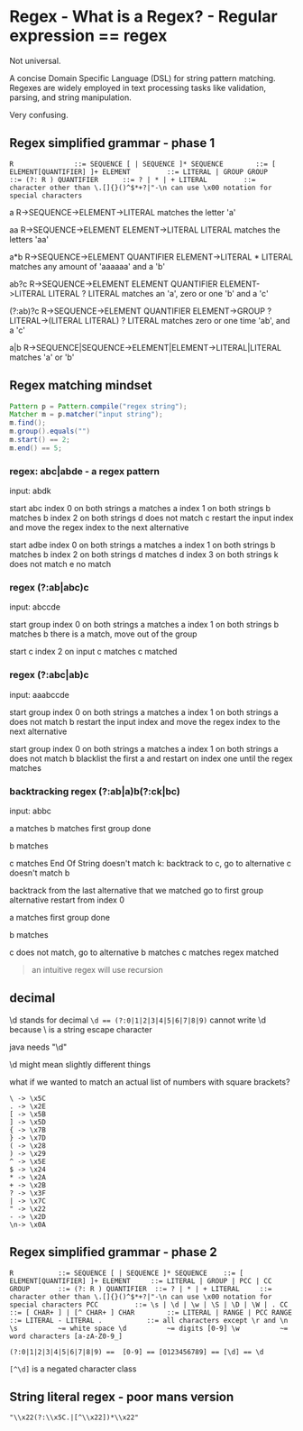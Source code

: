 # Regex - What is a Regex? - Regular expression == regex

Not universal.

A concise Domain Specific Language (DSL) for string pattern matching.
Regexes are widely employed in text processing tasks like validation, parsing, and string manipulation.

Very confusing.

## Regex simplified grammar - phase 1
`
R               ::= SEQUENCE [ | SEQUENCE ]*
SEQUENCE        ::= [ ELEMENT[QUANTIFIER] ]+
ELEMENT         ::= LITERAL | GROUP
GROUP           ::= (?: R )
QUANTIFIER      ::= ? | * | +
LITERAL         ::= character other than \.[]{}()^$*+?|"-\n
                    can use \x00 notation for special characters `

a R->SEQUENCE->ELEMENT->LITERAL 
matches the letter 'a'

aa R->SEQUENCE->ELEMENT ELEMENT->LITERAL LITERAL 
matches the letters 'aa'

a*b R->SEQUENCE->ELEMENT QUANTIFIER ELEMENT->LITERAL * LITERAL
matches any amount of 'aaaaaa' and a 'b'

ab?c R->SEQUENCE->ELEMENT ELEMENT QUANTIFIER ELEMENT->LITERAL LITERAL ? LITERAL
matches an 'a', zero or one 'b' and a 'c'

(?:ab)?c R->SEQUENCE->ELEMENT QUANTIFIER ELEMENT->GROUP ? LITERAL->(LITERAL LITERAL) ? LITERAL
matches zero or one time 'ab', and a 'c'

a|b R->SEQUENCE|SEQUENCE->ELEMENT|ELEMENT->LITERAL|LITERAL
matches 'a' or 'b'

## Regex matching mindset

```Match.java
Pattern p = Pattern.compile("regex string");
Matcher m = p.matcher("input string");
m.find();
m.group().equals("")
m.start() == 2;
m.end() == 5;
```

### regex: abc|abde - a regex pattern

input: abdk

start abc               index 0 on both strings
a matches a             index 1 on both strings
b matches b             index 2 on both strings
d does not match c      restart the input index and move the regex index to the next alternative

start adbe              index 0 on both strings
a matches a             index 1 on both strings
b matches b             index 2 on both strings
d matches d             index 3 on both strings
k does not match e      no match

### regex (?:ab|abc)c

input: abccde

start group             index 0 on both strings
a matches a             index 1 on both strings
b matches b             there is a match, move out of the group

start c                 index 2 on input 
c matches c             matched

### regex (?:abc|ab)c

input: aaabccde

start group             index 0 on both strings
a matches a             index 1 on both strings
a does not match b      restart the input index and move the regex index to the next alternative

start group             index 0 on both strings
a matches a             index 1 on both strings
a does not match b      blacklist the first a and restart on index one until the regex matches 

### backtracking regex (?:ab|a)b(?:ck|bc)

input: abbc

a matches
b matches
first group done

b matches

c matches
End Of String doesn't match k: 
backtrack to c, go to alternative
c doesn't match b

backtrack from the last alternative that we matched
go to first group alternative
restart from index 0

a matches
first group done

b matches

c does not match, go to alternative
b matches
c matches
regex matched

> an intuitive regex will use recursion

## decimal

\d stands for decimal
`\d == (?:0|1|2|3|4|5|6|7|8|9)`
cannot write \d because \ is a string escape character

java needs "\\d"

\d might mean slightly different things

what if we wanted to match an actual list of numbers with square brackets?

```
\ -> \x5C
. -> \x2E
[ -> \x5B
] -> \x5D
{ -> \x7B
} -> \x7D
( -> \x28
) -> \x29
^ -> \x5E
$ -> \x24
* -> \x2A
+ -> \x2B
? -> \x3F
| -> \x7C
" -> \x22
- -> \x2D
\n-> \x0A
```

## Regex simplified grammar - phase 2
`
R           ::= SEQUENCE [ | SEQUENCE ]*
SEQUENCE    ::= [ ELEMENT[QUANTIFIER] ]+
ELEMENT     ::= LITERAL | GROUP | PCC | CC
GROUP       ::= (?: R )
QUANTIFIER  ::= ? | * | +
LITERAL     ::= character other than \.[]{}()^$*+?|"-\n
                can use \x00 notation for special characters
PCC         ::= \s | \d | \w | \S | \D | \W | .
CC          ::= [ CHAR+ ] | [^ CHAR+ ]
CHAR        ::= LITERAL | RANGE | PCC
RANGE       ::= LITERAL - LITERAL
.           ::= all characters except \r and \n
\s          ~= white space
\d          ~= digits [0-9]
\w          ~= word characters [a-zA-Z0-9_]
`

`(?:0|1|2|3|4|5|6|7|8|9) ==  [0-9] == [0123456789] == [\d] == \d`

`[^\d]` is a negated character class

## String literal regex - poor mans version

`"\\x22(?:\\x5C.|[^\\x22])*\\x22"`

